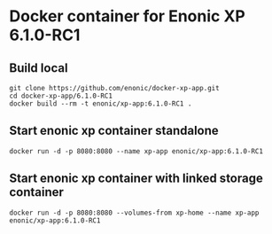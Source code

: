 # Docker container for Enonic XP 6.1.0-RC1

## Build local

    git clone https://github.com/enonic/docker-xp-app.git
    cd docker-xp-app/6.1.0-RC1
    docker build --rm -t enonic/xp-app:6.1.0-RC1 .

## Start enonic xp container standalone

    docker run -d -p 8080:8080 --name xp-app enonic/xp-app:6.1.0-RC1

## Start enonic xp container with linked storage container

    docker run -d -p 8080:8080 --volumes-from xp-home --name xp-app enonic/xp-app:6.1.0-RC1
